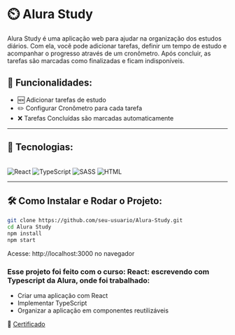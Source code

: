 # ⏲️ Alura Study
Alura Study é uma aplicação web para ajudar na organização dos estudos diários. Com ela, você pode adicionar tarefas, definir um tempo de estudo e acompanhar o progresso através de um cronômetro. Após concluir, as tarefas são marcadas como finalizadas e ficam indisponíveis.

## 🌟 Funcionalidades:

- 🆕 Adicionar tarefas de estudo
- ✏️ Configurar Cronômetro para cada tarefa
- ❌ Tarefas Concluídas são marcadas automaticamente

---

## 🚀 Tecnologias:

<div style="display: inline_block"></br>
  <img alt="React" src="https://img.shields.io/badge/React-20232A?style=for-the-badge&logo=react&logoColor=61DAFB">
  <img alt="TypeScript" src="https://img.shields.io/badge/TypeScript-007ACC?style=for-the-badge&logo=typescript&logoColor=white">
  <img alt="SASS" src="https://img.shields.io/badge/Sass-CC6699?style=for-the-badge&logo=sass&logoColor=white">
  <img alt="HTML" src="https://img.shields.io/badge/HTML5-E34F26?style=for-the-badge&logo=html5&logoColor=white">
</div>


---


## 🛠 Como Instalar e Rodar o Projeto:

```bash
git clone https://github.com/seu-usuario/Alura-Study.git
cd Alura Study
npm install
npm start
```
Acesse: http://localhost:3000 no navegador

### Esse projeto foi feito com o curso: **React: escrevendo com Typescript** da Alura, onde foi trabalhado:

- Criar uma aplicação com React
- Implementar TypeScript 
- Organizar a aplicação em componentes reutilizáveis
  
 📖 [Certificado](https://cursos.alura.com.br/user/be-srodrigues24/course/react-modernizando-escrever-typescript/certificate)
